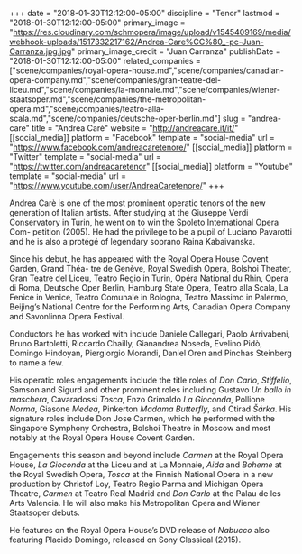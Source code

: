 +++
date = "2018-01-30T12:12:00-05:00"
discipline = "Tenor"
lastmod = "2018-01-30T12:12:00-05:00"
primary_image = "https://res.cloudinary.com/schmopera/image/upload/v1545409169/media/webhook-uploads/1517332217162/Andrea-Care%CC%80_-pc-Juan-Carranza.jpg.jpg"
primary_image_credit = "Juan Carranza"
publishDate = "2018-01-30T12:12:00-05:00"
related_companies = ["scene/companies/royal-opera-house.md","scene/companies/canadian-opera-company.md","scene/companies/gran-teatre-del-liceu.md","scene/companies/la-monnaie.md","scene/companies/wiener-staatsoper.md","scene/companies/the-metropolitan-opera.md","scene/companies/teatro-alla-scala.md","scene/companies/deutsche-oper-berlin.md"]
slug = "andrea-care"
title = "Andrea Carè"
website = "http://andreacare.it/it/"
[[social_media]]
platform = "Facebook"
template = "social-media"
url = "https://www.facebook.com/andreacaretenore/"
[[social_media]]
platform = "Twitter"
template = "social-media"
url = "https://twitter.com/andreacaretenor"
[[social_media]]
platform = "Youtube"
template = "social-media"
url = "https://www.youtube.com/user/AndreaCaretenore/"
+++

Andrea Carè is one of the most prominent operatic tenors of the new generation of Italian artists. After studying at the Giuseppe Verdi Conservatory in Turin, he went
on to win the Spoleto International Opera Com- petition (2005). He had the privilege to be a pupil of Luciano Pavarotti and he is also a protégé of legendary soprano Raina Kabaivanska.

Since his debut, he has appeared with the Royal Opera House Covent Garden, Grand Théa- tre de Genève, Royal Swedish Opera, Bolshoi Theater, Gran Teatre del Liceu, Teatro Regio in Turin, Opéra National du Rhin, Opera di Roma, Deutsche Oper Berlin, Hamburg State Opera, Teatro alla Scala, La Fenice in Venice, Teatro Comunale in Bologna, Teatro Massimo in Palermo, Beijing’s National Centre for the Performing Arts, Canadian Opera Company and Savonlinna Opera Festival.

Conductors he has worked with include Daniele Callegari, Paolo Arrivabeni, Bruno Bartoletti, Riccardo Chailly, Gianandrea Noseda, Evelino Pidò, Domingo Hindoyan, Piergiorgio Morandi, Daniel Oren and Pinchas Steinberg to name a few.

His operatic roles engagements include the title roles of *Don Carlo*, *Stiffelio*, Samson and Sigurd and other prominent roles including Gustavo *Un ballo in maschera*, Cavaradossi *Tosca*, Enzo Grimaldo *La Gioconda*, Pollione *Norma*, Giasone *Medea*, Pinkerton *Madama Butterfly*, and Ctirad *Šárka*. His signature roles include Don Jose Carmen, which he performed with the Singapore Symphony Orchestra, Bolshoi Theatre in Moscow and most notably at the Royal Opera House Covent Garden.

Engagements this season and beyond include *Carmen* at the Royal Opera House, *La Gioconda* at the Liceu and at La Monnaie, *Aida* and *Boheme* at the Royal Swedish Opera, *Tosca* at the Finnish National Opera in a new production by Christof Loy, Teatro Regio Parma and Michigan Opera Theatre, *Carmen* at Teatro Real Madrid and *Don Carlo* at the Palau de les Arts Valencia. He will also make his Metropolitan Opera and Wiener Staatsoper debuts.

He features on the Royal Opera House’s DVD release of *Nabucco* also featuring Placido Domingo, released on Sony Classical (2015).
